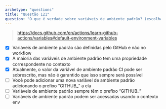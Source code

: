 ```yaml
---
archetype: "questions"
title: "Questão 121"
question: "O que é verdade sobre variáveis de ambiente padrão? (escolha três)"
---
```



> https://docs.github.com/en/actions/learn-github-actions/variables#default-environment-variables
- [x] Variáveis de ambiente padrão são definidas pelo GitHub e não no workflow
- [x] A maioria das variáveis de ambiente padrão tem uma propriedade correspondente no contexto
- [x] Atualmente, o valor da variável de ambiente padrão CI pode ser sobrescrito, mas não é garantido que isso sempre será possível
- [ ] Você pode adicionar uma nova variável de ambiente padrão adicionando o prefixo “GITHUB_” a ela
- [ ] Variáveis de ambiente padrão sempre têm o prefixo “GITHUB_”
- [ ] Variáveis de ambiente padrão podem ser acessadas usando o contexto env
